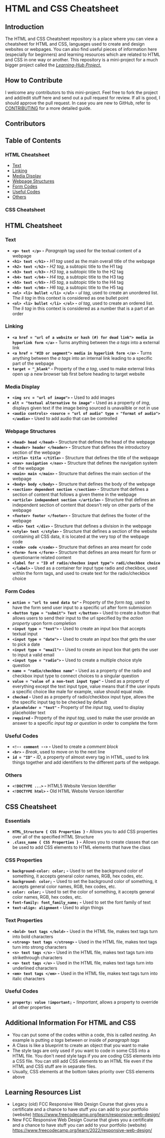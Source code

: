 # HTML and CSS Cheatsheet

## Introduction
The HTML and CSS Cheatsheet repository is a place where you can view a cheatsheet for HTML and CSS, languages used to create and design websites or webpages. You can also find useful pieces of information here (especially for beginners) and learning resources which are related to HTML and CSS in one way or another. This repository is a mini-project for a much bigger project called the [*Learning-Hub Project*.](https://github.com/ItemHunt/Learning-Hub) 

## How to Contribute
I welcome any contributors to this mini-project. Feel free to fork the project and add/edit stuff here and send out a pull request for review. If all is good, I should approve the pull request. In case you are new to GitHub, refer to [CONTRIBUTING](CONTRIBUTING.md) for a more detailed guide.

## Contributors

<!-- Contributors section made with [contrib.rocks](https://contrib.rocks). -->

## Table of Contents
### HTML Cheatsheet
- [Text](https://github.com/ItemHunt/HTML-and-CSS-Cheatsheet#text)
- [Linking](https://github.com/ItemHunt/HTML-and-CSS-Cheatsheet#linking)
- [Media Display](https://github.com/ItemHunt/HTML-and-CSS-Cheatsheet#media-display)
- [Webpage Structures](https://github.com/ItemHunt/HTML-and-CSS-Cheatsheet#webpage-structures)
- [Form Codes](https://github.com/ItemHunt/HTML-and-CSS-Cheatsheet#form-codes)
- [Useful Codes](https://github.com/ItemHunt/HTML-and-CSS-Cheatsheet#useful-codes)
- [Others](https://github.com/ItemHunt/HTML-and-CSS-Cheatsheet#others)

### CSS Cheatsheet


## HTML Cheatsheet
### Text
- **``<p> text </p>`` -**  *Paragraph* tag used for the textual content of a webpage
- **``<h1> text </h1>`` -** *H1 tag* used as the main overall title of the webpage
- **``<h2> text </h2>`` -** *H2 tag*, a subtopic title to the H1 tag
- **``<h3> text </h3>`` -** *H3 tag*, a subtopic title to the H2 tag
- **``<h4> text </h4>`` -** *H4 tag*, a subtopic title to the H3 tag 
- **``<h5> text </h5>`` -** *H5 tag*, a subtopic title to the H4 tag
- **``<h6> text </h6>`` -** *H6 tag*, a subtopic title to the H5 tag
- **``<ul> <li> bullet </li> </ul>`` -** *ul tag*, used to create an unordered list. The *li tag* in this context is considered as one bullet point
- **``<ol> <li> bullet </li> </ol>`` -** *ol tag*, used to create an ordered list. The *li tag* in this context is considered as a number that is a part of an order

### Linking 
- **``<a href = "url of a website or hash (#) for dead link"> media in hyperlink form </a>`` -** Turns anything between the *a tags* into a external link
- **``<a href = "#ID or segment"> media in hyperlink form </a>`` -** Turns anything between the *a tags* into an internal link leading to a specific part of the webpage
- **``target = "_blank"`` -** Property of the *a tag*, used to make external links open up a new browser tab first before heading to target website

### Media Display 
- **``<img src = "url of image">`` -** Used to add images
- **``alt = "textual alternative to image"`` -** Used as a property of *img*, displays given text if the image being sourced is unavailble or not in use
- **``<audio controls> <source = "url of audio" type = "format of audio"> </audio>`` -** Used to add audio that can be controlled

### Webpage Structures
- **``<head> head </head>`` -** Structure that defines the head of the webpage
- **``<header> header </header>`` -** Structure that defines the introductory section of the webpage
- **``<title> title </title>`` -** Structure that defines the title of the webpage
- **``<nav> navigation </nav>`` -** Structure that defines the navigation system of the webpage
- **``<main> main </main>`` -** Structure that defines the main section of the webpage
- **``<body> body </body>`` -** Structure that defines the body of the webpage
- **``<section> dependent section </section>`` -** Structure that defines a section of content that follows a given theme in the webpage
- **``<article> independent section </article>`` -** Structure that defines an independent section of content that doesn't rely on other parts of the webpage
- **``<footer> footer </footer>`` -** Structure that defines the footer of the webpage
- **``<div> text </div>`` -** Structure that defines a division in the webpage
- **``<style> text </style>`` -** 
 Structure that defines a section of the website containing all CSS data, it is located at the very top of the webpage code
- **``<code> code </code>`` -** Structure that defines an area meant for code
- **``<form> form </form>`` -** Structure that defines an area meant for form or questionarrie related content
- **``<label for = "ID of radio/checbox input type"> radi/checkbox choice </label>`` -** Used as a container for input type radio and checkbox, used within the form tags, and used to create text for the radio/checkbox choice

### Form Codes
- **``action = "url to send data to"`` -** Property of the *form tag*, used to have the form send user input to a specific url after form submission
- **``<button type = "submit"> Text </button>`` -** Used to create a button that allows users to send their input to the url specified by the *action property* upon form completion
- **``<input type = "text">`` -** Used to create an input box that accepts textual input
- **``<input type = "date">`` -** Used to create an input box that gets the user to pick a date
- **``<input type = "email">`` -** Used to create an input box that gets the user to input a valid email
- **``<input type = "radio">`` -** Used to create a multiple choice style question 
- **``name = "radio/checkbox name"`` -** Used as a property of the radio and checkbox input type to connect choices to a singular question
- **``value = "value of a non-text input type"`` -** Used as a property of everything except the text input type, value means that if the user inputs a specific choice like male for example, value should equal male. 
- **``checked`` -** Used as a property of radio/checkbox input type, allows the the specific input tag to be checked by default
- **``placeholder = "text"`` -** Property of the *input tag*, used to display placeholder text
- **``required`` -** Property of the *input tag*, used to make the user provide an answer to a specific *input tag or question* in order to complete the form

### Useful Codes
- **``<!-- comment -->`` -** Used to create a *comment block*
- **``<br>`` -** *Break*, used to move on to the next line
- **``id = "ID"`` -** *ID*, a property of almost every tag in HTML, used to link things together and add identifiers to the different parts of the webpage.

### Others
- **``<!DOCTYPE ...>`` -** HTML5 Website Version Identifier
- **``<!DOCTYPE html>`` -** Old HTML Website Version Identifier

## CSS Cheatsheet
### Essentials
- **``HTML_Structure { CSS Properties }`` -** Allows you to add CSS properties over all of the specified HTML Structure
- **``.class_name { CSS Properties }`` -** Allows you to create classes that can be used to add CSS elements to HTML elements that have the class

### CSS Properties
- **``background-color: color;`` -** Used to set the background color of something, it accepts general color names, RGB, hex codes, etc.
- **``background: color;`` -** Used to set the background color of something, it accepts general color names, RGB, hex codes, etc.
- **``color: color;`` -** Used to set the color of something, it accepts general color names, RGB, hex codes, etc.
- **``font-family: font_family_name;`` -** Used to set the font family of text
- **``text-align: alignment`` -** Used to align things

### Text Properties
- **``<bold> text tags </bold>`` -** Used in the HTML file, makes text tags turn into bold characters
- **``<strong> text tags </strong>`` -** Used in the HTML file, makes text tags turn into strong characters
- **``<s> text tags </s>`` -** Used in the HTML file, makes text tags turn into strikethrough characters
- **``<u> text tags </u>`` -** Used in the HTML file, makes text tags turn into underlined characters
- **``<em> text tags </em>`` -** Used in the HTML file, makes text tags turn into italic characters

### Useful Codes
- **``property: value !important;`` -** *!important*, allows a property to override all other properties

## Additional Information For HTML and CSS
- You can put some of the codes within a code, this is called *nesting*. An example is putting *a tags* between or inside of *paragraph tags*
- A Class is like a blueprint to create an object that you want to make
- The style tags are only used if you want to code in some CSS into a HTML file. You don't need style tags if you are coding CSS elements into a CSS file. You can still add CSS elements to an HTML file even if the HTML and CSS stuff are in separate files.
- Usually, CSS elements at the bottom takes priority over CSS elements above

## Learning Resources List
- Legacy (old) FCC Responsive Web Design Course that gives you a certificate and a chance to have stuff you can add to your portfolio (website) https://www.freecodecamp.org/learn/responsive-web-design/
- New FCC Responsive Web Design Course that gives you a certificate and a chance to have stuff you can add to your portfolio (website) https://www.freecodecamp.org/learn/2022/responsive-web-design/
